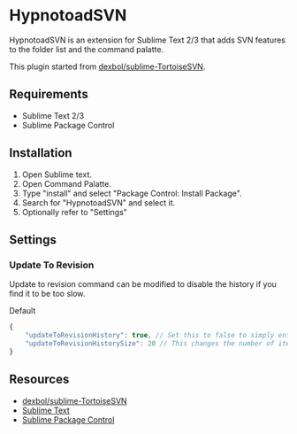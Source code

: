 HypnotoadSVN
=============
HypnotoadSVN is an extension for Sublime Text 2/3 that adds SVN features to the folder list and the command palatte.

This plugin started from [dexbol/sublime-TortoiseSVN](https://github.com/dexbol/sublime-TortoiseSVN).

Requirements
------------
- Sublime Text 2/3
- Sublime Package Control

Installation
------------
1. Open Sublime text.
2. Open Command Palatte.
3. Type "install" and select "Package Control: Install Package".
4. Search for "HypnotoadSVN" and select it.
5. Optionally refer to "Settings" 

Settings
--------

### Update To Revision
Update to revision command can be modified to disable the history if you find it to be too slow.

Default
```Javascript
{
    "updateToRevisionHistory": true, // Set this to false to simply enter the desired revision number
    "updateToRevisionHistorySize": 20 // This changes the number of items in the revision history panel
}
```

Resources
---------
- [dexbol/sublime-TortoiseSVN](https://github.com/dexbol/sublime-TortoiseSVN)
- [Sublime Text](http://www.sublimetext.com/)
- [Sublime Package Control](http://wbond.net/sublime_packages/package_control)
